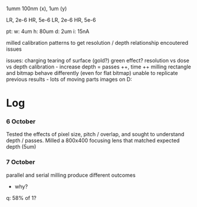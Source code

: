 


1umm
100nm (x), 1um (y)

LR, 2e-6
HR, 5e-6
LR, 2e-6
HR, 5e-6


pt: 
    w: 4um
    h: 80um
    d: 2um
    i: 15nA


milled calibration patterns to get resolution / depth relationship
encoutered issues

issues:
charging
tearing of surface (gold?) green effect?
resolution vs dose vs depth calibration
    - increase depth = passes ++, time ++
milling rectangle and bitmap behave differently (even for flat bitmap)
unable to replicate previous results - lots of moving parts
images on D:

# Log

### 6 October

Tested the effects of pixel size, pitch / overlap, and sought to understand depth / passes. Milled a 800x400 focusing lens that matched expected depth (5um)

### 7 October


parallel and serial milling produce different outcomes
- why?

q: 58% of 1?